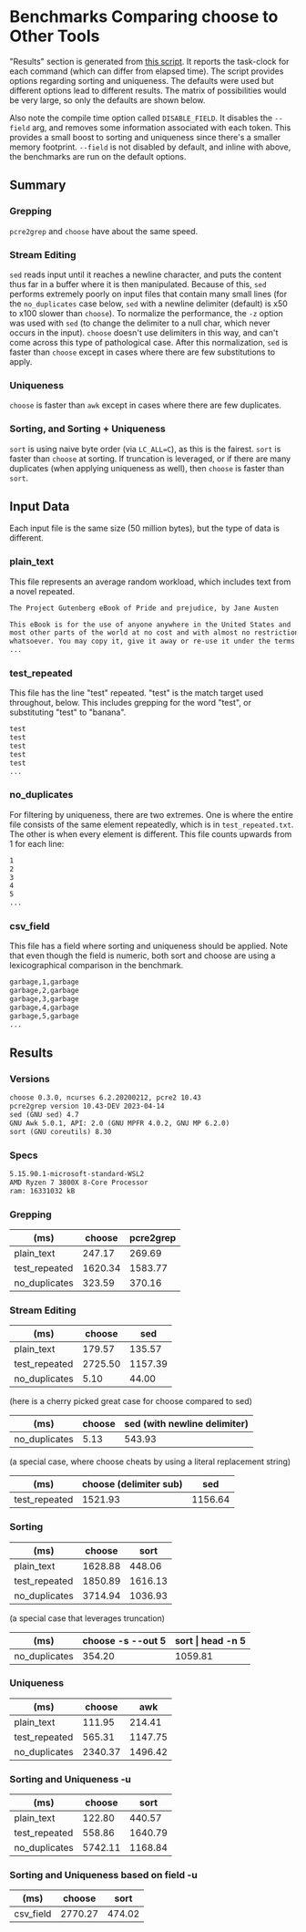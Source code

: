 # Benchmarks Comparing choose to Other Tools

"Results" section is generated from [this script](./gen_perf_stats.bash). It reports the task-clock for each command (which can differ from elapsed time). The script provides options regarding sorting and uniqueness. The defaults were used but different options lead to different results. The matrix of possibilities would be very large, so only the defaults are shown below.

Also note the compile time option called `DISABLE_FIELD`. It disables the `--field` arg, and removes some information associated with each token. This provides a small boost to sorting and uniqueness since there's a smaller memory footprint. `--field` is not disabled by default, and inline with above, the benchmarks are run on the default options.

## Summary

### Grepping

`pcre2grep` and `choose` have about the same speed.

### Stream Editing

`sed` reads input until it reaches a newline character, and puts the content thus far in a buffer where it is then manipulated. Because of this, `sed` performs extremely poorly on input files that contain many small lines (for the `no_duplicates` case below, `sed` with a newline delimiter (default) is x50 to x100 slower than `choose`). To normalize the performance, the `-z` option was used with `sed` (to change the delimiter to a null char, which never occurs in the input). `choose` doesn't use delimiters in this way, and can't come across this type of pathological case. After this normalization, `sed` is faster than `choose` except in cases where there are few substitutions to apply.

### Uniqueness

`choose` is faster than `awk` except in cases where there are few duplicates.

### Sorting, and Sorting + Uniqueness

`sort` is using naive byte order (via `LC_ALL=C`), as this is the fairest. `sort` is faster than `choose` at sorting. If truncation is leveraged, or if there are many duplicates (when applying uniqueness as well), then `choose` is faster than `sort`.

## Input Data

Each input file is the same size (50 million bytes), but the type of data is different.

### plain_text

This file represents an average random workload, which includes text from a novel repeated.

```txt
The Project Gutenberg eBook of Pride and prejudice, by Jane Austen

This eBook is for the use of anyone anywhere in the United States and
most other parts of the world at no cost and with almost no restrictions
whatsoever. You may copy it, give it away or re-use it under the terms
...
```

### test_repeated

This file has the line "test" repeated. "test" is the match target used throughout, below. This includes grepping for the word "test", or substituting "test" to "banana".

```txt
test
test
test
test
test
...
```

### no_duplicates

For filtering by uniqueness, there are two extremes. One is where the entire file consists of the same element repeatedly, which is in `test_repeated.txt`. The other is when every element is different. This file counts upwards from 1 for each line:

```txt
1
2
3
4
5
...
```

### csv_field

This file has a field where sorting and uniqueness should be applied. Note that even though the field is numeric, both sort and choose are using a lexicographical comparison in the benchmark. 

```txt
garbage,1,garbage
garbage,2,garbage
garbage,3,garbage
garbage,4,garbage
garbage,5,garbage
...
```

## Results

### Versions
```txt
choose 0.3.0, ncurses 6.2.20200212, pcre2 10.43
pcre2grep version 10.43-DEV 2023-04-14
sed (GNU sed) 4.7
GNU Awk 5.0.1, API: 2.0 (GNU MPFR 4.0.2, GNU MP 6.2.0)
sort (GNU coreutils) 8.30
```
### Specs
```txt
5.15.90.1-microsoft-standard-WSL2
AMD Ryzen 7 3800X 8-Core Processor
ram: 16331032 kB
```

### Grepping

| (ms)             | choose | pcre2grep  |
|------------------|--------|------------|
| plain_text       | 247.17 | 269.69 | 
| test_repeated    | 1620.34 | 1583.77 | 
| no_duplicates    | 323.59 | 370.16 | 

### Stream Editing

| (ms)             | choose | sed  |
|------------------|--------|------|
| plain_text       | 179.57 | 135.57 | 
| test_repeated    | 2725.50 | 1157.39 | 
| no_duplicates    | 5.10 | 44.00 | 

(here is a cherry picked great case for choose compared to sed)

| (ms)             | choose | sed (with newline delimiter) |
|------------------|--------|------|
| no_duplicates    | 5.13 | 543.93 | 

(a special case, where choose cheats by using a literal replacement string)

| (ms)             | choose (delimiter sub) | sed |
|------------------|------------------------|-----|
| test_repeated    | 1521.93 | 1156.64 | 

### Sorting 

| (ms)             | choose | sort |
|------------------|--------|------|
| plain_text       | 1628.88 | 448.06 | 
| test_repeated    | 1850.89 | 1616.13 | 
| no_duplicates    | 3714.94 | 1036.93 | 

(a special case that leverages truncation)

| (ms)             | choose -s --out 5 | sort \| head -n 5 |
|------------------|--------|------|
| no_duplicates    | 354.20 | 1059.81 | 

### Uniqueness 

| (ms)             | choose | awk |
|------------------|--------|-----|
| plain_text       | 111.95 | 214.41 | 
| test_repeated    | 565.31 | 1147.75 | 
| no_duplicates    | 2340.37 | 1496.42 | 

### Sorting and Uniqueness   -u

| (ms)             | choose | sort |
|------------------|--------|------|
| plain_text       | 122.80 | 440.57 | 
| test_repeated    | 558.86 | 1640.79 | 
| no_duplicates    | 5742.11 | 1168.84 | 


### Sorting and Uniqueness based on field   -u

| (ms)             | choose | sort |
|------------------|--------|------|
| csv_field        | 2770.27 | 474.02 | 
